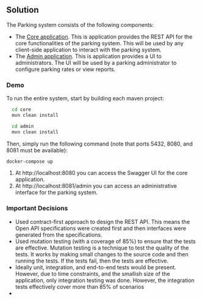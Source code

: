 ## Solution

The Parking system consists of the following components:

* The [Core application](core). This is application provides the REST API for the core functionalities of the parking system. This will be used by any client-side application to interact with the parking system.
* The [Admin application](admin). This is application provides a UI to administrators. The UI will be used by a parking administrator to configure parking rates or view reports.


### Demo

To run the entire system, start by building each maven project:

```bash
  cd core
  mvn clean install
```

```bash
  cd admin
  mvn clean install
```

Then, simply run the following command (note that ports 5432, 8080, and 8081 must be available):

```bash
docker-compose up
```

1. At http://localhost:8080 you can access the Swagger UI for the core application. 
2. At http://localhost:8081/admin you can access an administrative interface for the parking system. 

### Important Decisions
* Used contract-first approach to design the REST API. This means the Open API specifications were created first and then interfaces were generated from the specifications.
* Used mutation testing (with a coverage of 85%) to ensure that the tests are effective. Mutation testing is a technique to test the quality of the tests. It works by making small changes to the source code and then running the tests. If the tests fail, then the tests are effective.
* Ideally unit, integration, and end-to-end tests would be present. However, due to time constraints, and the smallish size of the application, only integration testing was done. However, the integration tests effectively cover more than 85% of scenarios
* 
